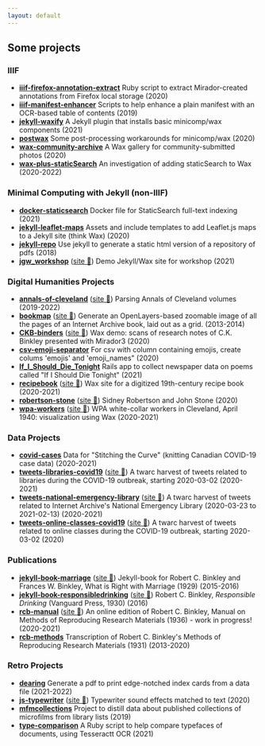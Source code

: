 ```yaml
---
layout: default
---
```


## Some projects

### IIIF

- **[iiif-firefox-annotation-extract](https://github.com/pbinkley/iiif-firefox-annotation-extract/)** Ruby script to extract Mirador-created annotations from Firefox local storage (2020)
- **[iiif-manifest-enhancer](https://github.com/pbinkley/iiif-manifest-enhancer/)** Scripts to help enhance a plain manifest with an OCR-based table of contents (2019)
- **[jekyll-waxify](https://github.com/pbinkley/jekyll-waxify/)** A Jekyll plugin that installs basic minicomp/wax components (2021)
- **[postwax](https://github.com/pbinkley/postwax/)** Some post-processing workarounds for minicomp/wax  (2020)
- **[wax-community-archive](https://github.com/pbinkley/wax-community-archive/)** A Wax gallery for community-submitted photos (2020)
- **[wax-plus-staticSearch](https://github.com/pbinkley/wax-plus-staticSearch/)** An investigation of adding staticSearch to Wax (2020-2022)

### Minimal Computing with Jekyll (non-IIIF)

- **[docker-staticsearch](https://github.com/pbinkley/docker-staticsearch/)** Docker file for StaticSearch full-text indexing (2021)
- **[jekyll-leaflet-maps](https://github.com/pbinkley/jekyll-leaflet-maps/)** Assets and include templates to add Leaflet.js maps to a Jekyll site (think Wax) (2020)
- **[jekyll-repo](https://github.com/pbinkley/jekyll-repo/)** Use jekyll to generate a static html version of a repository of pdfs (2018)
- **[jgw_workshop](https://github.com/pbinkley/jgw_workshop/)** ([site 🔗](https://pbinkley.github.io/jgw_workshop/)) Demo Jekyll/Wax site for workshop (2021)

### Digital Humanities Projects

- **[annals-of-cleveland](https://github.com/pbinkley/annals-of-cleveland/)** ([site 🔗](https://www.wallandbinkley.com/projects/2019/annals-of-cleveland/)) Parsing Annals of Cleveland volumes  (2019-2022)
- **[bookmap](https://github.com/pbinkley/bookmap/)** ([site 🔗](https://www.wallandbinkley.com/projects/2014/bookmap/mightymikkobooko00fill/)) Generate an OpenLayers-based zoomable image of all the pages of an Internet Archive book, laid out as a grid. (2013-2014)
- **[CKB-binders](https://github.com/pbinkley/CKB-binders/)** ([site 🔗](https://www.wallandbinkley.com/projects/2020/CKB-binders/)) Wax demo: scans of research notes of C.K. Binkley presented with Mirador3 (2020)
- **[csv-emoji-separator](https://github.com/pbinkley/csv-emoji-separator/)** For csv with column containing emojis, create colums 'emojis' and 'emoji_names" (2020)
- **[If_I_Should_Die_Tonight](https://github.com/pbinkley/If_I_Should_Die_Tonight/)** Rails app to collect newspaper data on poems called "If I Should Die Tonight" (2021)
- **[recipebook](https://github.com/pbinkley/recipebook/)** ([site 🔗](https://pbinkley.github.io/recipebook/)) Wax site for a digitized 19th-century recipe book (2020-2021)
- **[robertson-stone](https://github.com/pbinkley/robertson-stone/)** ([site 🔗](https://pbinkley.github.io/robertson-stone)) Sidney Robertson and John Stone (2020)
- **[wpa-workers](https://github.com/pbinkley/wpa-workers/)** ([site 🔗](https://pbinkley.github.io/wpa-workers/)) WPA white-collar workers in Cleveland, April 1940: visualization using Wax (2020-2021)

### Data Projects

- **[covid-cases](https://github.com/pbinkley/covid-cases/)** Data for "Stitching the Curve" (knitting Canadian COVID-19 case data) (2020-2021)
- **[tweets-libraries-covid19](https://github.com/pbinkley/tweets-libraries-covid19/)** ([site 🔗](https://pbinkley.github.io/tweets-libraries-covid19/)) A twarc harvest of tweets related to libraries during the COVID-19 outbreak, starting 2020-03-02  (2020-2021)
- **[tweets-national-emergency-library](https://github.com/pbinkley/tweets-national-emergency-library/)** ([site 🔗](https://pbinkley.github.io/tweets-national-emergency-library/)) A twarc harvest of tweets related to Internet Archive's National Emergency Library (2020-03-23 to 2021-02-13) (2020-2021)
- **[tweets-online-classes-covid19](https://github.com/pbinkley/tweets-online-classes-covid19/)** ([site 🔗](https://pbinkley.github.io/tweets-online-classes-covid19/)) A twarc harvest of tweets related to online classes during the COVID-19 outbreak, starting 2020-03-02 (2020)

### Publications

- **[jekyll-book-marriage](https://github.com/pbinkley/jekyll-book-marriage/)** ([site 🔗](https://www.wallandbinkley.com/rcb/works/marriage/)) Jekyll-book for Robert C. Binkley and Frances W. Binkley, What is Right with Marriage (1929) (2015-2016)
- **[jekyll-book-responsibledrinking](https://github.com/pbinkley/jekyll-book-responsibledrinking/)** ([site 🔗](https://www.wallandbinkley.com/rcb/works/responsibledrinking/)) Robert C. Binkley, *Responsible Drinking* (Vanguard Press, 1930) (2016)
- **[rcb-manual](https://github.com/pbinkley/rcb-manual/)** ([site 🔗](https://pbinkley.github.io/rcb-manual/)) An online edition of Robert C. Binkley, Manual on Methods of Reproducing Research Materials (1936) - work in progress! (2020-2021)
- **[rcb-methods](https://github.com/pbinkley/rcb-methods/)** Transcription of Robert C. Binkley's Methods of Reproducing Research Materials (1931) (2013-2020)

### Retro Projects

- **[dearing](https://github.com/pbinkley/dearing/)** Generate a pdf to print edge-notched index cards from a data file (2021-2022)
- **[js-typewriter](https://github.com/pbinkley/js-typewriter/)** ([site 🔗](https://pbinkley.github.io/js-typewriter/)) Typewriter sound effects matched to text (2020)
- **[mfmcollections](https://github.com/pbinkley/mfmcollections/)** Project to distill data about published collections of microfilms from library lists (2019)
- **[type-comparison](https://github.com/pbinkley/type-comparison/)** A Ruby script to help compare typefaces of documents, using Tesseractt OCR (2021)
